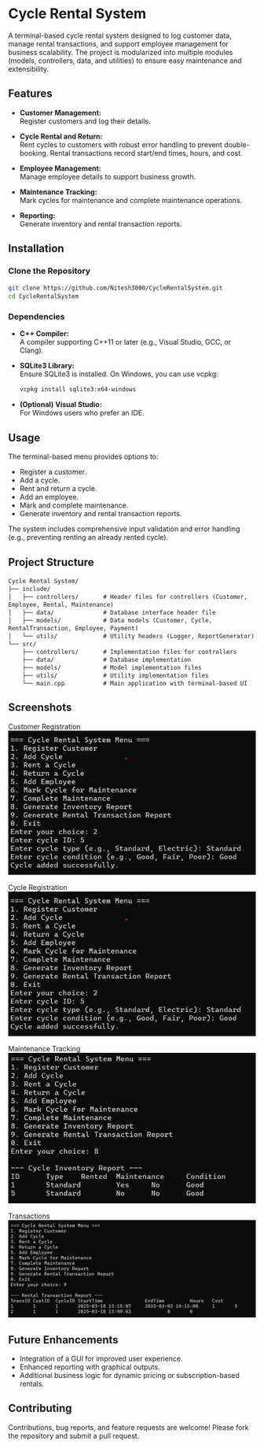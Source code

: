 # Cycle Rental System

A terminal-based cycle rental system designed to log customer data, manage rental transactions, and support employee management for business scalability. The project is modularized into multiple modules (models, controllers, data, and utilities) to ensure easy maintenance and extensibility.

## Features

- **Customer Management:**  
  Register customers and log their details.

- **Cycle Rental and Return:**  
  Rent cycles to customers with robust error handling to prevent double-booking. Rental transactions record start/end times, hours, and cost.

- **Employee Management:**  
  Manage employee details to support business growth.

- **Maintenance Tracking:**  
  Mark cycles for maintenance and complete maintenance operations.

- **Reporting:**  
  Generate inventory and rental transaction reports.

## Installation

### Clone the Repository

```bash
git clone https://github.com/Nitesh3000/CycleRentalSystem.git
cd CycleRentalSystem
```

### Dependencies

- **C++ Compiler:**  
  A compiler supporting C++11 or later (e.g., Visual Studio, GCC, or Clang).

- **SQLite3 Library:**  
  Ensure SQLite3 is installed. On Windows, you can use vcpkg:

  ```bash
  vcpkg install sqlite3:x64-windows
  ```

- **(Optional) Visual Studio:**  
  For Windows users who prefer an IDE.


## Usage

The terminal-based menu provides options to:

- Register a customer.
- Add a cycle.
- Rent and return a cycle.
- Add an employee.
- Mark and complete maintenance.
- Generate inventory and rental transaction reports.

The system includes comprehensive input validation and error handling (e.g., preventing renting an already rented cycle).

## Project Structure

```
Cycle Rental System/
├── include/
│   ├── controllers/       # Header files for controllers (Customer, Employee, Rental, Maintenance)
│   ├── data/              # Database interface header file
│   ├── models/            # Data models (Customer, Cycle, RentalTransaction, Employee, Payment)
│   └── utils/             # Utility headers (Logger, ReportGenerator)
└── src/
    ├── controllers/       # Implementation files for controllers
    ├── data/              # Database implementation
    ├── models/            # Model implementation files
    ├── utils/             # Utility implementation files
    └── main.cpp           # Main application with terminal-based UI
```
## Screenshots

Customer Registration
![Customer Registration](Images/Adding%20Cycle.png)

Cycle Registration
![Cycle Registration](Images/Adding%20Cycle.png)

Maintenance Tracking
![Maintenance Tracking](Images/InventoryReport.png)

Transactions
![Transaction Report](Images/Transaction%20Report%20Till%20date.png)
## Future Enhancements

- Integration of a GUI for improved user experience.
- Enhanced reporting with graphical outputs.
- Additional business logic for dynamic pricing or subscription-based rentals.

## Contributing

Contributions, bug reports, and feature requests are welcome! Please fork the repository and submit a pull request.

